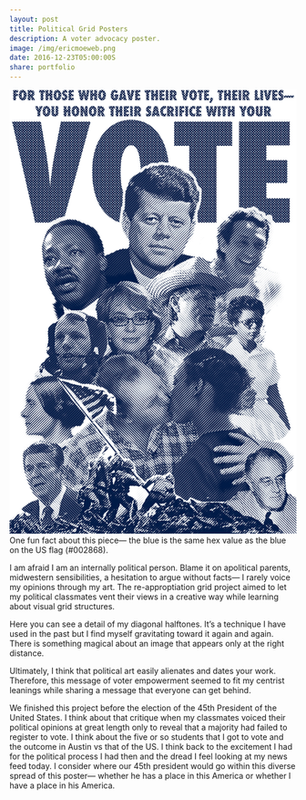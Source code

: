 ```yaml
---
layout: post
title: Political Grid Posters
description: A voter advocacy poster.
image: /img/ericmoeweb.png
date: 2016-12-23T05:00:00S
share: portfolio 
---
```


<img class="col three lazyload" src="/img/ERIC MOE.png" data-action="zoom">
<div class="col three caption">
One fun fact about this piece— the blue is the same hex value as the blue on the US flag (#002868).
</div>


I am afraid I am an internally political person. Blame it on apolitical parents, midwestern sensibilities, a hesitation to argue without facts— I rarely voice my opinions through my art. The re-approptiation grid project aimed to let my political classmates vent their views in a creative way while learning about visual grid structures. 

Here you can see a detail of my diagonal halftones. It’s a technique I have used in the past but I find myself gravitating toward it again and again. There is something magical about an image that appears only at the right distance.


Ultimately, I think that political art easily alienates and dates your work. Therefore, this message of voter empowerment seemed to fit my centrist leanings while sharing a message that everyone can get behind. 

We finished this project before the election of the 45th President of the United States. I think about that critique when my classmates voiced their political opinions at great length only to reveal that a majority had failed to register to vote. I think about the five or so students that I got to vote and the outcome in Austin vs that of the US. I think back to the excitement I had for the political process I had then and the dread I feel looking at my news feed today. I consider where our 45th president would go within this diverse spread of this poster— whether he has a place in this America or whether I have a place in his America.
